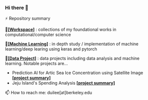 ### Hi there 👋

⚡ Repository summary

🔭[**[Workspace]**](./workspace) : collections of my foundational works in computational/computer science  
  
🌱[**[Machine Learning]**](./machine_learning) : in depth study / implementation of machine learning/deep learing using keras and pytorch  
  
👯[**[Data Project]**](./data_projects) : data projects including data analysis and machine learning. Notable projects are...  
  - Prediction AI for Artic Sea Ice Concentration using Satellite Image [**[project summary]**](./data_projects/_00_ice_concentration_AI/Project_summary_eng.pdf)
  - Jeju Island's Spending Analysis  [**[project summary]**](./data_projects/_01_jeju_spending_pattern_analysis/Project_summary_jeju.pdf)

📫 How to reach me: duilee[at]berkeley.edu


<!--
**duilee/duilee** is a ✨ _special_ ✨ repository because its `README.md` (this file) appears on your GitHub profile.

Here are some ideas to get you started:

- 🔭 I’m currently working on ...
- 🌱 I’m currently learning ...
- 👯 I’m looking to collaborate on ...
- 🤔 I’m looking for help with ...
- 💬 Ask me about ...
- 📫 How to reach me: ...
- 😄 Pronouns: ...
- ⚡ Fun fact: ...
-->
